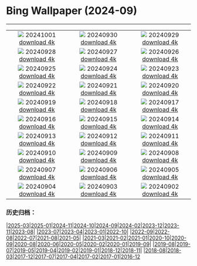 # Bing Wallpaper (2024-09)
**************
| | | |
| :----: | :----: | :----: |
| ![](https://www.bing.com/th?id=OHR.HalfDomeYosemite_EN-IN3902421361_1920x1080.jpg) 20241001 [download 4k](https://www.bing.com/th?id=OHR.HalfDomeYosemite_EN-IN3902421361_UHD.jpg) | ![](https://www.bing.com/th?id=OHR.WalrusNorway_EN-IN4352146367_1920x1080.jpg) 20240930 [download 4k](https://www.bing.com/th?id=OHR.WalrusNorway_EN-IN4352146367_UHD.jpg) | ![](https://www.bing.com/th?id=OHR.ConnecticutBridge_EN-IN3322601847_1920x1080.jpg) 20240929 [download 4k](https://www.bing.com/th?id=OHR.ConnecticutBridge_EN-IN3322601847_UHD.jpg) |
| ![](https://www.bing.com/th?id=OHR.FloridaSeashore_EN-IN2946245730_1920x1080.jpg) 20240928 [download 4k](https://www.bing.com/th?id=OHR.FloridaSeashore_EN-IN2946245730_UHD.jpg) | ![](https://www.bing.com/th?id=OHR.VeniceAerial_EN-IN2638261499_1920x1080.jpg) 20240927 [download 4k](https://www.bing.com/th?id=OHR.VeniceAerial_EN-IN2638261499_UHD.jpg) | ![](https://www.bing.com/th?id=OHR.LittleToucanet_EN-IN1849827364_1920x1080.jpg) 20240926 [download 4k](https://www.bing.com/th?id=OHR.LittleToucanet_EN-IN1849827364_UHD.jpg) |
| ![](https://www.bing.com/th?id=OHR.GiantSequoias_EN-IN1537226741_1920x1080.jpg) 20240925 [download 4k](https://www.bing.com/th?id=OHR.GiantSequoias_EN-IN1537226741_UHD.jpg) | ![](https://www.bing.com/th?id=OHR.SkaftafellWaterfall_EN-IN1234167290_1920x1080.jpg) 20240924 [download 4k](https://www.bing.com/th?id=OHR.SkaftafellWaterfall_EN-IN1234167290_UHD.jpg) | ![](https://www.bing.com/th?id=OHR.IcebergOtter_EN-IN0982120054_1920x1080.jpg) 20240923 [download 4k](https://www.bing.com/th?id=OHR.IcebergOtter_EN-IN0982120054_UHD.jpg) |
| ![](https://www.bing.com/th?id=OHR.BadaBagh_EN-IN0375946006_1920x1080.jpg) 20240922 [download 4k](https://www.bing.com/th?id=OHR.BadaBagh_EN-IN0375946006_UHD.jpg) | ![](https://www.bing.com/th?id=OHR.MunichBeerfest_EN-IN6726777088_1920x1080.jpg) 20240921 [download 4k](https://www.bing.com/th?id=OHR.MunichBeerfest_EN-IN6726777088_UHD.jpg) | ![](https://www.bing.com/th?id=OHR.OcracokeLight_EN-IN6376239162_1920x1080.jpg) 20240920 [download 4k](https://www.bing.com/th?id=OHR.OcracokeLight_EN-IN6376239162_UHD.jpg) |
| ![](https://www.bing.com/th?id=OHR.PiratePlayground_EN-IN4927123173_1920x1080.jpg) 20240919 [download 4k](https://www.bing.com/th?id=OHR.PiratePlayground_EN-IN4927123173_UHD.jpg) | ![](https://www.bing.com/th?id=OHR.GujoHachiman_EN-IN9529217040_1920x1080.jpg) 20240918 [download 4k](https://www.bing.com/th?id=OHR.GujoHachiman_EN-IN9529217040_UHD.jpg) | ![](https://www.bing.com/th?id=OHR.MidAutumnSingapore_EN-IN2546411546_1920x1080.jpg) 20240917 [download 4k](https://www.bing.com/th?id=OHR.MidAutumnSingapore_EN-IN2546411546_UHD.jpg) |
| ![](https://www.bing.com/th?id=OHR.SunriseWallabies_EN-IN8975505298_1920x1080.jpg) 20240916 [download 4k](https://www.bing.com/th?id=OHR.SunriseWallabies_EN-IN8975505298_UHD.jpg) | ![](https://www.bing.com/th?id=OHR.SantaCruzHummer_EN-IN8727128444_1920x1080.jpg) 20240915 [download 4k](https://www.bing.com/th?id=OHR.SantaCruzHummer_EN-IN8727128444_UHD.jpg) | ![](https://www.bing.com/th?id=OHR.RapaNuiSunrise_EN-IN8068654010_1920x1080.jpg) 20240914 [download 4k](https://www.bing.com/th?id=OHR.RapaNuiSunrise_EN-IN8068654010_UHD.jpg) |
| ![](https://www.bing.com/th?id=OHR.PointReyes_EN-IN7769414761_1920x1080.jpg) 20240913 [download 4k](https://www.bing.com/th?id=OHR.PointReyes_EN-IN7769414761_UHD.jpg) | ![](https://www.bing.com/th?id=OHR.DolphinReunion_EN-IN7368159128_1920x1080.jpg) 20240912 [download 4k](https://www.bing.com/th?id=OHR.DolphinReunion_EN-IN7368159128_UHD.jpg) | ![](https://www.bing.com/th?id=OHR.AkshardhamDL_EN-IN1118148366_1920x1080.jpg) 20240911 [download 4k](https://www.bing.com/th?id=OHR.AkshardhamDL_EN-IN1118148366_UHD.jpg) |
| ![](https://www.bing.com/th?id=OHR.BridgeLisbon_EN-IN7053832547_1920x1080.jpg) 20240910 [download 4k](https://www.bing.com/th?id=OHR.BridgeLisbon_EN-IN7053832547_UHD.jpg) | ![](https://www.bing.com/th?id=OHR.IguazuRainbow_EN-IN6797774904_1920x1080.jpg) 20240909 [download 4k](https://www.bing.com/th?id=OHR.IguazuRainbow_EN-IN6797774904_UHD.jpg) | ![](https://www.bing.com/th?id=OHR.StockholmLibrary_EN-IN6522849602_1920x1080.jpg) 20240908 [download 4k](https://www.bing.com/th?id=OHR.StockholmLibrary_EN-IN6522849602_UHD.jpg) |
| ![](https://www.bing.com/th?id=OHR.GaneshaIdol_EN-IN0545844303_1920x1080.jpg) 20240907 [download 4k](https://www.bing.com/th?id=OHR.GaneshaIdol_EN-IN0545844303_UHD.jpg) | ![](https://www.bing.com/th?id=OHR.GlenariffPark_EN-IN6316433789_1920x1080.jpg) 20240906 [download 4k](https://www.bing.com/th?id=OHR.GlenariffPark_EN-IN6316433789_UHD.jpg) | ![](https://www.bing.com/th?id=OHR.TIFF2024_EN-IN3142242773_1920x1080.jpg) 20240905 [download 4k](https://www.bing.com/th?id=OHR.TIFF2024_EN-IN3142242773_UHD.jpg) |
| ![](https://www.bing.com/th?id=OHR.DuskyOwls_EN-IN2854960722_1920x1080.jpg) 20240904 [download 4k](https://www.bing.com/th?id=OHR.DuskyOwls_EN-IN2854960722_UHD.jpg) | ![](https://www.bing.com/th?id=OHR.AlpineLakes_EN-IN2610017297_1920x1080.jpg) 20240903 [download 4k](https://www.bing.com/th?id=OHR.AlpineLakes_EN-IN2610017297_UHD.jpg) | ![](https://www.bing.com/th?id=OHR.RhinoMother_EN-IN4208210232_1920x1080.jpg) 20240902 [download 4k](https://www.bing.com/th?id=OHR.RhinoMother_EN-IN4208210232_UHD.jpg) |

### 历史归档：

|[2025-03](bing/2025-03/2025-03.md)|[2025-01](bing/2025-01/2025-01.md)|[2024-11](bing/2024-11/2024-11.md)|[2024-10](bing/2024-10/2024-10.md)|[2024-09](bing/2024-09/2024-09.md)|[2024-02](bing/2024-02/2024-02.md)|[2023-12](bing/2023-12/2023-12.md)|[2023-11](bing/2023-11/2023-11.md)|[2023-08](bing/2023-08/2023-08.md)|
|[2023-07](bing/2023-07/2023-07.md)|[2023-04](bing/2023-04/2023-04.md)|[2023-01](bing/2023-01/2023-01.md)|[2022-10](bing/2022-10/2022-10.md)|
|[2022-09](bing/2022-09/2022-09.md)|[2022-08](bing/2022-08/2022-08.md)|[2022-07](bing/2022-07/2022-07.md)|[2021-08](bing/2021-08/2021-08.md)|[2021-05](bing/2021-05/2021-05.md)|
|[2021-03](bing/2021-03/2021-03.md)|[2021-02](bing/2021-02/2021-02.md)|[2021-01](bing/2021-01/2021-01.md)|[2020-10](bing/2020-10/2020-10.md)|[2020-09](bing/2020-09/2020-09.md)|[2020-08](bing/2020-08/2020-08.md)|[2020-06](bing/2020-06/2020-06.md)|[2020-05](bing/2020-05/2020-05.md)|[2020-02](bing/2020-02/2020-02.md)|[2020-01](bing/2020-01/2020-01.md)|[2019-09](bing/2019-09/2019-09.md)|
|[2019-08](bing/2019-08/2019-08.md)|[2019-07](bing/2019-07/2019-07.md)|[2019-05](bing/2019-05/2019-05.md)|[2019-04](bing/2019-04/2019-04.md)|[2019-02](bing/2019-02/2019-02.md)|[2019-01](bing/2019-01/2019-01.md)|[2018-12](bing/2018-12/2018-12.md)|[2018-11](bing/2018-11/2018-11.md)|
|[2018-08](bing/2018-08/2018-08.md)|[2018-03](bing/2018-03/2018-03.md)|[2017-12](bing/2017-12/2017-12.md)|[2017-07](bing/2017-07/2017-07.md)|[2017-04](bing/2017-04/2017-04.md)|[2017-02](bing/2017-02/2017-02.md)|[2017-01](bing/2017-01/2017-01.md)|[2016-12](bing/2016-12/2016-12.md)